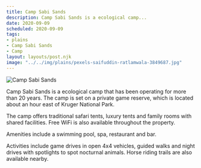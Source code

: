 ```yaml
---
title: Camp Sabi Sands
description: Camp Sabi Sands is a ecological camp...
date: 2020-09-09
scheduled: 2020-09-09
tags:
- plains
- Camp Sabi Sands
- Camp
layout: layouts/post.njk
image: "../../img/plains/pexels-saifuddin-ratlamwala-3849687.jpg"
---
```


![Camp Sabi Sands](../../img/plains/pexels-saifuddin-ratlamwala-3849687.jpg)

Camp Sabi Sands is a ecological camp that has been operating for more than 20 years. The camp is set on a private game reserve, which is located about an hour east of Kruger National Park.

The camp offers traditional safari tents, luxury tents and family rooms with shared facilities. Free WiFi is also available throughout the property.

Amenities include a swimming pool, spa, restaurant and bar.

Activities include game drives in open 4x4 vehicles, guided walks and night drives with spotlights to spot nocturnal animals. Horse riding trails are also available nearby.